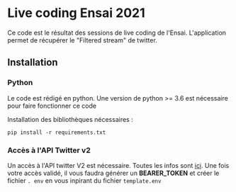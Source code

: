# Live coding Ensai 2021

Ce code est le résultat des sessions de live coding de l'Ensai. L'application
permet de récupérer le "Filtered stream" de twitter.

## Installation

### Python

Le code est rédigé en python. Une version de python >= 3.6 est nécessaire pour
faire fonctionner ce code

Installation des bibliothèques nécessaires :
```
pip install -r requirements.txt
```

### Accès à l'API Twitter v2

Un accès à l'API twitter V2 est nécessaire. Toutes les infos sont 
[ici](https://developer.twitter.com/en/apply-for-access). Une fois votre accès 
validé, il vous faudra générer un **BEARER_TOKEN** et créer le 
fichier `. env` en vous inpirant du fichier `template.env`

